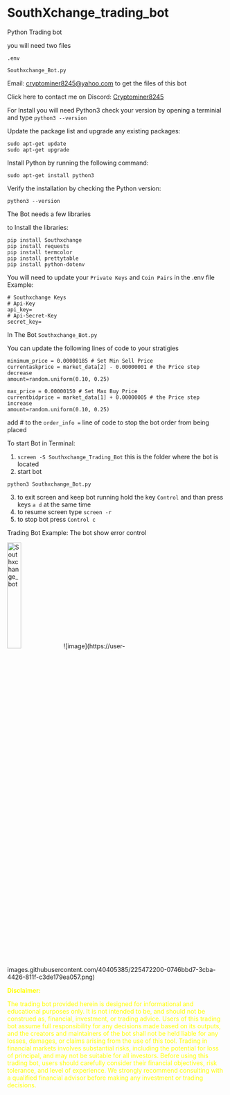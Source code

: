 # SouthXchange_trading_bot
Python Trading bot

you will need two files
```
.env

Southxchange_Bot.py
```
Email: cryptominer8245@yahoo.com to get the files of this bot

Click here to contact me on Discord: <a href="https://discord.com/users/412476381725720576">Cryptominer8245</a>


For Install you will need Python3
check your version by opening a terminial and type
```python3 --version```

Update the package list and upgrade any existing packages:
```
sudo apt-get update
sudo apt-get upgrade
```
Install Python by running the following command:
```
sudo apt-get install python3
```
Verify the installation by checking the Python version:
```
python3 --version
```

The Bot needs a few libraries

to Install the libraries:
```
pip install Southxchange
pip install requests
pip install termcolor
pip install prettytable
pip install python-dotenv
```

You will need to update your ``Private Keys`` and ``Coin Pairs`` in the .env file
Example:
```
# Southxchange Keys
# Api-Key
api_key=
# Api-Secret-Key
secret_key=
```

In The Bot ``Southxchange_Bot.py``

You can update the following lines of code to your stratigies
```
minimum_price = 0.00000185 # Set Min Sell Price
currentaskprice = market_data[2] - 0.00000001 # the Price step decrease
amount=random.uniform(0.10, 0.25)

max_price = 0.00000150 # Set Max Buy Price
currentbidprice = market_data[1] + 0.00000005 # the Price step increase
amount=random.uniform(0.10, 0.25)
```
add # to the ``order_info =`` line of code to stop the bot order from being placed

To start Bot in Terminal:
1. `screen -S Southxchange_Trading_Bot` this is the folder where the bot is located
2. start bot
```
python3 Southxchange_Bot.py
```
3. to exit screen and keep bot running hold the key `Control` and than press keys `a d` at the same time
4. to resume screen type `screen -r`
5. to stop bot press `Control c`

Trading Bot Example: The bot show error control

<img src="https://user-images.githubusercontent.com/40405385/225472200-0746bbd7-3cba-4426-811f-c3de179ea057.png" width="25%" alt="Southxchange_bot">
![image](https://user-images.githubusercontent.com/40405385/225472200-0746bbd7-3cba-4426-811f-c3de179ea057.png)


<div style="color: yellow;">

**Disclaimer:**

The trading bot provided herein is designed for informational and educational purposes only. It is not intended to be, and should not be construed as, financial, investment, or trading advice. Users of this trading bot assume full responsibility for any decisions made based on its outputs, and the creators and maintainers of the bot shall not be held liable for any losses, damages, or claims arising from the use of this tool. Trading in financial markets involves substantial risks, including the potential for loss of principal, and may not be suitable for all investors. Before using this trading bot, users should carefully consider their financial objectives, risk tolerance, and level of experience. We strongly recommend consulting with a qualified financial advisor before making any investment or trading decisions.

</div>
